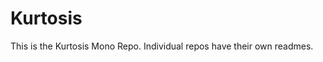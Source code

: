 Kurtosis
===========================
This is the Kurtosis Mono Repo. Individual repos have their own readmes.